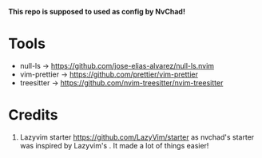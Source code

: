 **This repo is supposed to used as config by NvChad!**

# Tools

- null-ls -> https://github.com/jose-elias-alvarez/null-ls.nvim
- vim-prettier -> https://github.com/prettier/vim-prettier
- treesitter -> https://github.com/nvim-treesitter/nvim-treesitter

# Credits

1) Lazyvim starter https://github.com/LazyVim/starter as nvchad's starter was inspired by Lazyvim's . It made a lot of things easier!
